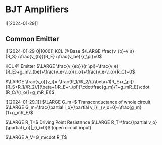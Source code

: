 # BJT Amplifiers

![[2024-01-29]]
## Common Emitter
![[2024-01-29_0|1000]]
KCL @ Base
$\LARGE \frac{v_{b}-v_s}{R_S}+\frac{v_{b}}{R_E}+\frac{v_be}{r_\pi}=0$

KCL @ Emitter
$\LARGE \frac{v_{eb}}{r_\pi}+\frac{v_e}{R_E}+g_mv_{be}+\frac{v_e-v_o}{r_o}+\frac{v_e-v_o}{R_C}=0$

$\LARGE \frac{v_o}{v_i}=-\frac{R_1//R_2//[(\beta+1)R_E+r_\pi]}{R_S+R_1//R_2//[(\beta+1)R_E+r_\pi]}\cdot\frac{g_m}{1+g_mR_E}\cdot (R_C//(r_o(1+g_mR_E))$

![[2024-01-29_1]]
$\LARGE G_m=$ Transconductance of whole circuit
$\LARGE G_m=\frac{\partial i_o}{\partial v_i}|_{v_o=0}=\frac{g_m}{1+g_mR_E}$

$\LARGE R_T=$ Driving Point Resistance
$\LARGE R_T=\frac{\partial v_o}{\partial i_o}|_{i_i=0}$ (open circuit input)

$\LARGE A_V=G_m\cdot R_T$


